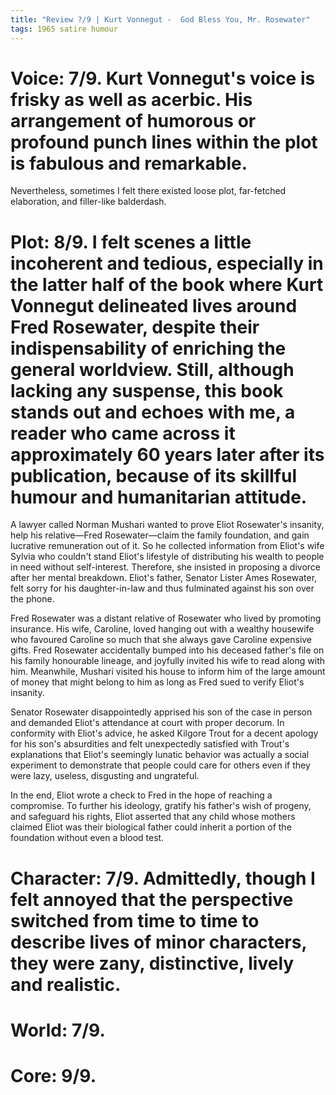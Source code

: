 ```yaml
---
title: "Review ?/9 | Kurt Vonnegut -  God Bless You, Mr. Rosewater"
tags: 1965 satire humour
---
```


# Voice: 7/9. Kurt Vonnegut's voice is frisky as well as acerbic. His arrangement of humorous or profound punch lines within the plot is fabulous and remarkable. 

Nevertheless, sometimes I felt there existed loose plot, far-fetched elaboration, and filler-like balderdash.

# Plot: 8/9. I felt scenes a little incoherent and tedious, especially in the latter half of the book where Kurt Vonnegut delineated lives around Fred Rosewater, despite their indispensability of enriching the general worldview. Still, although lacking any suspense, this book stands out and echoes with me, a reader who came across it approximately 60 years later after its publication, because of its skillful humour and humanitarian attitude.
A lawyer called Norman Mushari wanted to prove Eliot Rosewater's insanity, help his relative—Fred Rosewater—claim the family foundation, and gain lucrative remuneration out of it. So he collected information from Eliot's wife Sylvia who couldn't stand Eliot's lifestyle of distributing his wealth to people in need without self-interest. Therefore, she insisted in proposing a divorce after her mental breakdown. Eliot's father, Senator Lister Ames Rosewater, felt sorry for his daughter-in-law and thus fulminated against his son over the phone.

Fred Rosewater was a distant relative of Rosewater who lived by promoting insurance. His wife, Caroline, loved hanging out with a wealthy housewife who favoured Caroline so much that she always gave Caroline expensive gifts. Fred Rosewater accidentally bumped into his deceased father's file on his family honourable lineage, and joyfully invited his wife to read along with him. Meanwhile, Mushari visited his house to inform him of the large amount of money that might belong to him as long as Fred sued to verify Eliot's insanity.

Senator Rosewater disappointedly apprised his son of the case in person and demanded Eliot's attendance at court with proper decorum. In conformity with Eliot's advice, he asked Kilgore Trout for a decent apology for his son's absurdities and felt unexpectedly satisfied with Trout's explanations that Eliot's seemingly lunatic behavior was actually a social experiment to demonstrate that people could care for others even if they were lazy, useless, disgusting and ungrateful.

In the end, Eliot wrote a check to Fred in the hope of reaching a compromise. To further his ideology, gratify his father's wish of progeny, and safeguard his rights, Eliot asserted that any child whose mothers claimed Eliot was their biological father could inherit a portion of the foundation without even a blood test.





# Character: 7/9. Admittedly, though I felt annoyed that the perspective switched from time to time to describe lives of minor characters, they were zany, distinctive, lively and realistic.


# World: 7/9. 



# Core: 9/9. 
